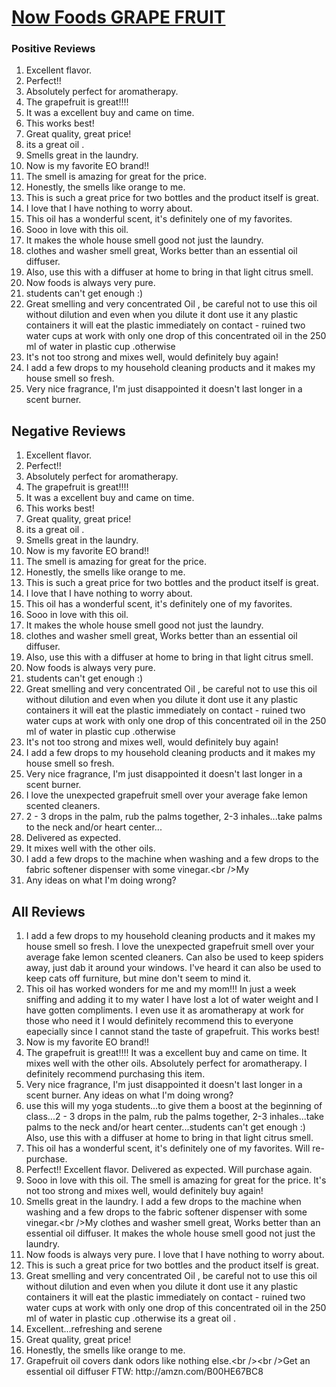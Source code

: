 # [Now Foods GRAPE FRUIT](https://products.checkmycream.com/products/Now-Foods-GRAPE-FRUIT.html)

### Positive Reviews

<ol>
      <li>Excellent flavor.</li>
      <li>Perfect!!  </li>
      <li>Absolutely perfect for aromatherapy.</li>
      <li>The grapefruit is great!!!!</li>
      <li>It was a excellent buy and came on time.</li>
      <li>This works best!</li>
      <li>Great quality, great price!</li>
      <li>its a great oil .</li>
      <li>Smells great in the laundry.  </li>
      <li>Now is my favorite EO brand!!</li>
      <li>The smell is amazing for great for the price.</li>
      <li>Honestly, the smells like orange to me.</li>
      <li>This is such a great price for two bottles and the product itself is great.</li>
      <li>I love that I have nothing to worry about.</li>
      <li>This oil has a wonderful scent, it&#x27;s definitely one of my favorites.</li>
      <li>Sooo in love with this oil.</li>
      <li>It makes the whole house smell good not just the laundry.</li>
      <li>clothes and washer smell great,  Works better than an essential oil diffuser.  </li>
      <li>Also, use this with a diffuser at home to bring in that light citrus smell.</li>
      <li>Now foods is always very pure.  </li>
      <li>students can&#x27;t get enough :)  </li>
      <li>Great smelling and very concentrated Oil , be careful not to use this oil without dilution and even when you dilute it dont use it any plastic containers it will eat the plastic immediately on contact - ruined two water cups at work with only one drop of this concentrated oil in the 250 ml of water in plastic cup .otherwise</li>
      <li>It&#x27;s not too strong and mixes well, would definitely buy again!</li>
      <li>I add a few drops to my household cleaning products and it makes my house smell so fresh.  </li>
      <li>Very nice fragrance, I&#x27;m just disappointed it doesn&#x27;t last longer in a scent burner.  </li>
</ol>


<h2>Negative Reviews</h2>
<ol>
<li> Excellent flavor.</li>
<li> Perfect!!  </li>
<li> Absolutely perfect for aromatherapy.</li>
<li> The grapefruit is great!!!!</li>
<li> It was a excellent buy and came on time.</li>
<li> This works best!</li>
<li> Great quality, great price!</li>
<li> its a great oil .</li>
<li> Smells great in the laundry.  </li>
<li> Now is my favorite EO brand!!</li>
<li> The smell is amazing for great for the price.</li>
<li> Honestly, the smells like orange to me.</li>
<li> This is such a great price for two bottles and the product itself is great.</li>
<li> I love that I have nothing to worry about.</li>
<li> This oil has a wonderful scent, it&#x27;s definitely one of my favorites.</li>
<li> Sooo in love with this oil.</li>
<li> It makes the whole house smell good not just the laundry.</li>
<li> clothes and washer smell great,  Works better than an essential oil diffuser.  </li>
<li> Also, use this with a diffuser at home to bring in that light citrus smell.</li>
<li> Now foods is always very pure.  </li>
<li> students can&#x27;t get enough :)  </li>
<li> Great smelling and very concentrated Oil , be careful not to use this oil without dilution and even when you dilute it dont use it any plastic containers it will eat the plastic immediately on contact - ruined two water cups at work with only one drop of this concentrated oil in the 250 ml of water in plastic cup .otherwise</li>
<li> It&#x27;s not too strong and mixes well, would definitely buy again!</li>
<li> I add a few drops to my household cleaning products and it makes my house smell so fresh.  </li>
<li> Very nice fragrance, I&#x27;m just disappointed it doesn&#x27;t last longer in a scent burner.  </li>
<li> I love the unexpected grapefruit smell over your average fake lemon scented cleaners.  </li>
<li> 2 - 3 drops in the palm, rub the palms together, 2-3 inhales...take palms to the neck and/or heart center...</li>
<li> Delivered as expected.  </li>
<li> It mixes well with the other oils.</li>
<li> I add a few drops to the machine when washing and a few drops to the fabric softener dispenser with some vinegar.&lt;br /&gt;My</li>
<li> Any ideas on what I&#x27;m doing wrong?</li>
</ol>

<h2>All Reviews</h2>

<ol>
    <li> I add a few drops to my household cleaning products and it makes my house smell so fresh.  I love the unexpected grapefruit smell over your average fake lemon scented cleaners.  Can also be used to keep spiders away, just dab it around your windows.  I&#x27;ve heard it can also be used to keep cats off furniture, but mine don&#x27;t seem to mind it.</li>
    <li> This oil has worked wonders for me and my mom!!! In just a week sniffing and adding it to my water I have lost a lot of water weight and I have gotten compliments. I even use it as aromatherapy at work for those who need it I would definitely recommend this to everyone eapecially since I cannot stand the taste of grapefruit. This works best!</li>
    <li> Now is my favorite EO brand!!</li>
    <li> The grapefruit is great!!!! It was a excellent buy and came on time. It mixes well with the other oils. Absolutely perfect for aromatherapy. I definitely recommend purchasing this item.</li>
    <li> Very nice fragrance, I&#x27;m just disappointed it doesn&#x27;t last longer in a scent burner.  Any ideas on what I&#x27;m doing wrong?</li>
    <li> use this will my yoga students...to give them a boost at the beginning of class...2 - 3 drops in the palm, rub the palms together, 2-3 inhales...take palms to the neck and/or heart center...students can&#x27;t get enough :)  Also, use this with a diffuser at home to bring in that light citrus smell.</li>
    <li> This oil has a wonderful scent, it&#x27;s definitely one of my favorites. Will re-purchase.</li>
    <li> Perfect!!  Excellent flavor. Delivered as expected.  Will purchase again.</li>
    <li> Sooo in love with this oil. The smell is amazing for great for the price. It&#x27;s not too strong and mixes well, would definitely buy again!</li>
    <li> Smells great in the laundry.  I add a few drops to the machine when washing and a few drops to the fabric softener dispenser with some vinegar.&lt;br /&gt;My clothes and washer smell great,  Works better than an essential oil diffuser.  It makes the whole house smell good not just the laundry.</li>
    <li> Now foods is always very pure.  I love that I have nothing to worry about.</li>
    <li> This is such a great price for two bottles and the product itself is great.</li>
    <li> Great smelling and very concentrated Oil , be careful not to use this oil without dilution and even when you dilute it dont use it any plastic containers it will eat the plastic immediately on contact - ruined two water cups at work with only one drop of this concentrated oil in the 250 ml of water in plastic cup .otherwise its a great oil .</li>
    <li> Excellent...refreshing and serene</li>
    <li> Great quality, great price!</li>
    <li> Honestly, the smells like orange to me.</li>
    <li> Grapefruit oil covers dank odors like nothing else.&lt;br /&gt;&lt;br /&gt;Get an essential oil diffuser FTW: http://amzn.com/B00HE67BC8</li>
</ol>




